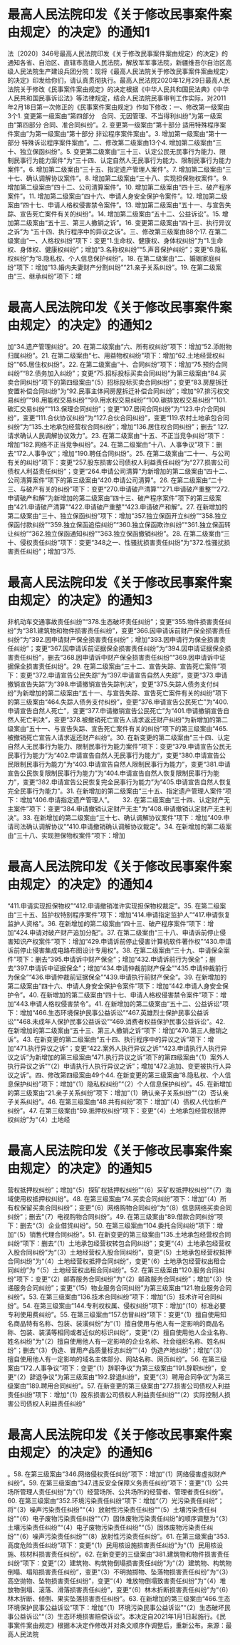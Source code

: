 # 最高人民法院印发《关于修改民事案件案由规定〉的决定》的通知1

法〔2020〕346号最高人民法院印发《关于修改民事案件案由规定〉的决定》的通知各省、自治区、直辖市高级人民法院，解放军军事法院，新疆维吾尔自治区高级人民法院生产建设兵团分院：现将《最高人民法院关于修改民事案件案由规定〉的决定》印发给你们，请认真贯彻执行。最高人民法院2020年12月29日最高人民法院关于修改《民事案件案由规定》的决定根据《中华人民共和国民法典》《中华人民共和国民事诉讼法》等法律规定，结合人民法院民事审判工作实际，对2011年2月18日第一次修正的《民事案件案由规定》作如下修改：一、修改第一级案由3个1. 变更第一级案由“第四部分　合同、无因管理、不当得利纠纷”为第一级案由“第四部分 合同、准合同纠纷”。2. 变更第一级案由“第十部分  适用特殊程序案件案由”为第一级案由“第十部分 非讼程序案件案由”。3. 增加第一级案由“第十一部分 特殊诉讼程序案件案由”。二、修改第二级案由13个4. 增加第二级案由“三十、独立保函纠纷”。5. 变更第二级案由“三十三、认定公民无民事行为能力、限制民事行为能力案件”为“三十四、认定自然人无民事行为能力、限制民事行为能力案件”。6. 增加第二级案由“三十五、指定遗产管理人案件”。7. 增加第二级案由“三十七、确认调解协议案件”。8. 增加第二级案由“三十八、实现担保物权案件”。9. 增加第二级案由“四十二、公司清算案件”。10. 增加第二级案由“四十三、破产程序案件”。11. 增加第二级案由“四十六、申请人身安全保护令案件”。12. 增加第二级案由“四十七、申请人格权侵害禁令案件”。13. 增加第二级案由“五十一、与宣告失踪、宣告死亡案件有关的纠纷”。14. 增加第二级案由“五十二、公益诉讼”。15. 增加第二级案由“五十三、第三人撤销之诉”。16. 变更第二级案由“四十三、执行异议之诉”为 “五十四、执行程序中的异议之诉”。三、修改第三级案由88个17. 在第二级案由“一、人格权纠纷”项下：变更“1.生命权、健康权、身体权纠纷”为“1.生命权、身体权、健康权纠纷”；增加“3.名称权纠纷”“5.声音保护纠纷”；变更“6.隐私权纠纷”为“8.隐私权、个人信息保护纠纷”。18. 在第二级案由“二、婚姻家庭纠纷”项下：增加“13.婚内夫妻财产分割纠纷”“21.亲子关系纠纷”。19. 在第二级案由“三、继承纠纷”项下：增

# 最高人民法院印发《关于修改民事案件案由规定〉的决定》的通知2

加“34.遗产管理纠纷”。20. 在第二级案由“六、所有权纠纷”项下：增加“52.添附物归属纠纷”。21. 在第二级案由“七、用益物权纠纷”项下：增加“62.土地经营权纠纷”“65.居住权纠纷”。22. 在第二级案由“十、合同纠纷”项下：增加“75.预约合同纠纷”“82.债务加入纠纷”；变更“75.招标投标买卖合同纠纷”为第三级案由“84.买卖合同纠纷”项下的第四级案由“（5）招标投标买卖合同纠纷”；变更“83.房屋拆迁安置补偿合同纠纷”为“92.民事主体间房屋拆迁补偿合同纠纷”；增加“97.排污权交易纠纷”“98.用能权交易纠纷”“99.用水权交易纠纷”“100.碳排放权交易纠纷”“101.碳汇交易纠纷”“113.保理合同纠纷”；变更“107.居间合同纠纷”为“123.中介合同纠纷”，变更“111.合伙协议纠纷”为“127.合伙合同纠纷”，变更“119.农村土地承包合同纠纷”为“135.土地承包经营权合同纠纷”；增加“136.居住权合同纠纷”；删去“ 127.请求确认人民调解协议效力”。23. 在第二级案由“十五、不正当竞争纠纷”项下：增加“182.网络不正当竞争纠纷”。24. 在第二级案由“十八、人事争议”项下：删去“172.人事争议”；增加“190.聘任合同纠纷”。25. 在第二级案由“二十一、与公司有关的纠纷”项下：变更“257.股东损害公司债权人利益责任纠纷”为“277.损害公司债权人利益责任纠纷”；变更“264.申请公司清算”为新增加的第二级案由“四十二、公司清算案件”项下的第三级案由“420.申请公司清算”。26. 在第二级案由“二十三、与破产有关的纠纷”项下：变更“270.申请破产清算”“271.申请破产重整”“272.申请破产和解”为新增加的第二级案由“四十三、破产程序案件”项下的第三级案由“421.申请破产清算”“422.申请破产重整”“423.申请破产和解”。27. 在新增加的第二级案由“三十、独立保函纠纷”项下：增加“357.独立保函开立纠纷”“358.独立保函付款纠纷”“359.独立保函追偿纠纷”“360.独立保函欺诈纠纷”“361.独立保函转让纠纷”“362.独立保函通知纠纷”“363.独立保函撤销纠纷”。28. 在第二级案由“三十、侵权责任纠纷”项下：变更“348之一、性骚扰损害责任纠纷”为“372.性骚扰损害责任纠纷”；增加“375.

# 最高人民法院印发《关于修改民事案件案由规定〉的决定》的通知3

非机动车交通事故责任纠纷”“378.生态破坏责任纠纷”；变更“355.物件损害责任纠纷”为“381.建筑物和物件损害责任纠纷”，变更“366.因申请诉前财产保全损害责任纠纷”为“392.因申请财产保全损害责任纠纷”；增加“393.因申请行为保全损害责任纠纷”；变更“367.因申请诉前证据保全损害责任纠纷”为“394.因申请证据保全损害责任纠纷”，删去“368.因申请诉中财产保全损害责任纠纷”“369.因申请诉中证据保全损害责任纠纷”。29. 在第二级案由“三十二、宣告失踪、宣告死亡案件”项下：变更“372.申请宣告公民失踪”为“397.申请宣告自然人失踪”，变更“373.申请撤销宣告失踪”为“398.申请撤销宣告失踪判决”，变更“375.失踪人债务支付纠纷”为新增加的第二级案由“五十一、与宣告失踪、宣告死亡案件有关的纠纷”项下的第三级案由“464.失踪人债务支付纠纷”，变更“376.申请宣告公民死亡”为“400.申请宣告自然人死亡”，变更“377.申请撤销宣告公民死亡”为“401.申请撤销宣告自然人死亡判决”，变更“378.被撤销死亡宣告人请求返还财产纠纷”为新增加的第二级案由“五十一、与宣告失踪、宣告死亡案件有关的纠纷”项下的第三级案由“465.被撤销死亡宣告人请求返还财产纠纷”。30. 在新变更的第二级案由“三十四、认定自然人无民事行为能力、限制民事行为能力案件”项下：变更“379.申请宣告公民无民事行为能力”为“402.申请宣告自然人无民事行为能力”，变更“380.申请宣告公民限制民事行为能力”为“403.申请宣告自然人限制民事行为能力”，变更“381.申请宣告公民恢复限制民事行为能力”为“404.申请宣告自然人恢复限制民事行为能力”，变更“382.申请宣告公民恢复完全民事行为能力”为“405.申请宣告自然人恢复完全民事行为能力”。31. 在新增加的第二级案由“三十五、指定遗产管理人案件”项下：增加“406.申请指定遗产管理人”。　　32. 在第二级案由“三十四、认定财产无主案件”项下：变更“384.申请撤销认定财产无主”为“408.申请撤销认定财产无主判决”。33. 在新增加的第二级案由“三十七、确认调解协议案件”项下：增加“409.申请司法确认调解协议”“410.申请撤销确认调解协议裁定”。34. 在新增加的第二级案由“三十八、实现担保物权案件”项下：增加

# 最高人民法院印发《关于修改民事案件案由规定〉的决定》的通知4

“411.申请实现担保物权”“412.申请撤销准许实现担保物权裁定”。35. 在第二级案由“三十五、监护权特别程序案件”项下：增加“414.申请指定监护人”“417.申请恢复监护人资格”。36. 在新增加的第二级案由“四十三、破产程序案件”项下：增加“424.申请对破产财产追加分配”。37. 在第二级案由“三十八、申请诉前停止侵害知识产权案件”项下：增加“429.申请诉前停止侵害计算机软件著作权”“430.申请诉前停止侵害集成电路布图设计专用权”。38. 在第二级案由“三十九、申请保全案件”项下：删去“395.申请诉中财产保全”；增加“432.申请诉前行为保全”；删去“397.申请诉中证据保全”；增加“434.申请仲裁前财产保全”“435.申请仲裁前行为保全”“436.申请仲裁前证据保全”“439.申请执行前财产保全”。39. 在新增加的第二级案由“四十六、申请人身安全保护令案件”项下：增加“442.申请人身安全保护令”。40. 在新增加的第二级案由“四十七、申请人格权侵害禁令案件”项下：增加“443.申请人格权侵害禁令”。41. 在新增加的第二级案由“五十二、公益诉讼”项下：增加“466.生态环境保护民事公益诉讼”“467.英雄烈士保护民事公益诉讼”“468.未成年人保护民事公益诉讼”“469.消费者权益保护民事公益诉讼”。42. 在新增加的第二级案由“五十三、第三人撤销之诉”项下：增加“470.第三人撤销之诉”。43. 在新变更的第二级案由“五十四、执行程序中的异议之诉”项下：增加“471.执行异议之诉”；变更“422.案外人执行异议之诉”“423.申请执行人执行异议之诉”为新增加的第三级案由“471.执行异议之诉”项下的第四级案由“（1）案外人执行异议之诉”“（2）申请执行人执行异议之诉”；增加“472.追加、变更被执行人异议之诉”。四、修改第四级案由49个44. 在新变更的第三级案由“8.隐私权、个人信息保护纠纷”项下：增加“（1）隐私权纠纷”“（2）个人信息保护纠纷”。45. 在新增加的第三级案由“21.亲子关系纠纷”项下：增加“（1）确认亲子关系纠纷”“（2）否认亲子关系纠纷”。46. 在第三级案由“48.共有纠纷”项下：增加“（4）债权人代位析产纠纷”。47. 在第三级案由“59.抵押权纠纷”项下：变更“（4）土地承包经营权抵押权纠纷”为“（4）土地经

# 最高人民法院印发《关于修改民事案件案由规定〉的决定》的通知5

营权抵押权纠纷”；增加“（5）探矿权抵押权纠纷”“（6）采矿权抵押权纠纷”“（7）海域使用权抵押权纠纷”。48. 在第三级案由“74.买卖合同纠纷”项下：增加“（4）所有权保留买卖合同纠纷”；变更“（6）网络购物合同纠纷”为“（8）信息网络买卖合同纠纷”；删去“（7）电视购物合同纠纷”。49. 在第三级案由“89.借款合同纠纷”项下：删去“（3）企业借贷纠纷”。50. 在第三级案由“104.委托合同纠纷”项下：增加“（5）销售代理合同纠纷”。51. 在新变更的第三级案由“135.土地承包经营权合同纠纷”项下：删去“（1）土地承包经营权转包合同纠纷”；变更“（4）土地承包经营权入股合同纠纷”为“（3）土地经营权入股合同纠纷”，变更“（5）土地承包经营权抵押合同纠纷”为“（4）土地经营权抵押合同纠纷”，变更“（6）土地承包经营权出租合同纠纷”为 “（5）土地经营权出租合同纠纷”。52. 在第三级案由“120.服务合同纠纷”项下：变更“（2）邮寄服务合同纠纷”为“（2）邮政服务合同纠纷”；增加“（3）快递服务合同纠纷”；变更“（15）物业服务合同纠纷”为第三级案由“121.物业服务合同纠纷”。53. 在第三级案由“136.技术合同纠纷”项下：增加“（5）技术许可合同纠纷”。54. 在第三级案由“144.专利权权属、侵权纠纷”项下：增加“（10）标准必要专利使用费纠纷”。55. 在第三级案由“157.仿冒纠纷”项下：变更“（1）擅自使用知名商品特有名称、包装、装潢纠纷”为“（1）擅自使用与他人有一定影响的商品名称、包装、装潢等相同或者近似的标识纠纷”，变更“（2）擅自使用他人企业名称、姓名纠纷”为“（2）擅自使用他人有一定影响的企业名称、社会组织名称、姓名纠纷”；删去“（3）伪造、冒用产品质量标志纠纷”“（4）伪造产地纠纷”；增加“（3）擅自使用他人有一定影响的域名主体部分、网站名称、网页纠纷”。56. 在第三级案由“172.人事争议”项下：变更“（1）辞职争议”为第三级案由“191.辞职纠纷”，变更“（2）辞退争议”为第三级案由“192.辞退纠纷”，变更“（3）聘用合同争议”为第三级案由“189.聘用合同纠纷”。57. 在新变更的第三级案由“277.损害公司债权人利益责任纠纷”项下：增加“（1）股东损害公司债权人利益责任纠纷”“（2）实际控制人损害公司债权人利益责任纠纷”

# 最高人民法院印发《关于修改民事案件案由规定〉的决定》的通知6

。58. 在第三级案由“346.网络侵权责任纠纷”项下：增加“（1）网络侵害虚拟财产纠纷”。59. 在第三级案由“347.违反安全保障义务责任纠纷”项下：变更“（1）公共场所管理人责任纠纷”为“（1）经营场所、公共场所的经营者、管理者责任纠纷”。60. 在第三级案由“352.环境污染责任纠纷”项下：增加“（7）光污染责任纠纷”；将“（3）噪声污染责任纠纷”“（4）放射性污染责任纠纷”“（5）土壤污染责任纠纷”“（6）电子废物污染责任纠纷”“（7）固体废物污染责任纠纷”的顺序调整为“（3）土壤污染责任纠纷”“（4）电子废物污染责任纠纷”“（5）固体废物污染责任纠纷”“（6）噪声污染责任纠纷”“（8）放射性污染责任纠纷”。61. 在第三级案由“353.高度危险责任纠纷”项下：变更“（1）民用核设施损害责任纠纷”为“（1）民用核设施、核材料损害责任纠纷”。62. 在新变更的三级案由“381.建筑物和物件损害责任纠纷”项下：变更“（2）建筑物、构筑物倒塌损害责任纠纷”为“（2）建筑物、构筑物倒塌、塌陷损害责任纠纷”，变更“（3）不明抛掷物、坠落物损害责任纠纷”为“（3）高空抛物、坠物损害责任纠纷”，变更“（4）堆放物倒塌致害责任纠纷”为“（4）堆放物倒塌、滚落、滑落损害责任纠纷”，变更“（6）林木折断损害责任纠纷”为“（6）林木折断、倾倒、果实坠落损害责任纠纷”。63. 在新增加的第三级案由“466.生态环境保护民事公益诉讼”项下：增加“（1）环境污染民事公益诉讼”“（2）生态破坏民事公益诉讼”“（3）生态环境损害赔偿诉讼”。本决定自2021年1月1日起施行。《民事案件案由规定》根据本决定作修改并对条文顺序作调整后，重新公布。来源：最高人民法院

